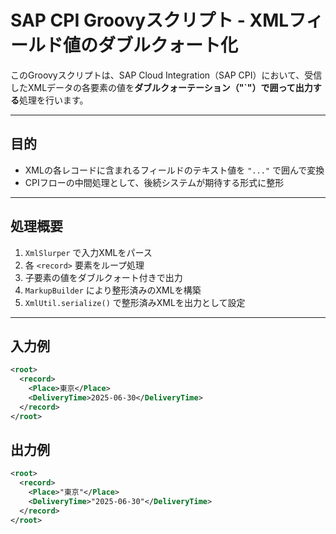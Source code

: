 # SAP CPI Groovyスクリプト - XMLフィールド値のダブルクォート化

このGroovyスクリプトは、SAP Cloud Integration（SAP CPI）において、受信したXMLデータの各要素の値を**ダブルクォーテーション（"`"）で囲って出力する**処理を行います。

---

## 目的

- XMLの各レコードに含まれるフィールドのテキスト値を `"..."` で囲んで変換
- CPIフローの中間処理として、後続システムが期待する形式に整形

---

## 処理概要

1. `XmlSlurper` で入力XMLをパース
2. 各 `<record>` 要素をループ処理
3. 子要素の値をダブルクォート付きで出力
4. `MarkupBuilder` により整形済みのXMLを構築
5. `XmlUtil.serialize()` で整形済みXMLを出力として設定

---

## 入力例

```xml
<root>
  <record>
    <Place>東京</Place>
    <DeliveryTime>2025-06-30</DeliveryTime>
  </record>
</root>

```

## 出力例

```xml
<root>
  <record>
    <Place>"東京"</Place>
    <DeliveryTime>"2025-06-30"</DeliveryTime>
  </record>
</root>
```
